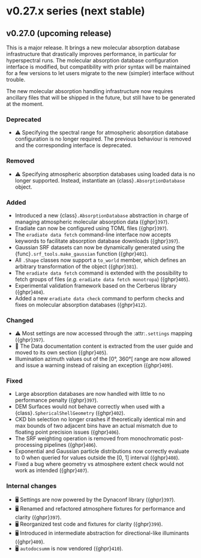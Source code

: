 # v0.27.x series (next stable)

## v0.27.0 (upcoming release)

This is a major release. It brings a new molecular absorption database
infrastructure that drastically improves performance, in particular for
hyperspectral runs. The molecular absorption database configuration interface is
modified, but compatibility with prior syntax will be maintained for a few
versions to let users migrate to the new (simpler) interface without trouble.

The new molecular absorption handling infrastructure now requires ancillary
files that will be shipped in the future, but still have to be generated at the
moment.

### Deprecated

* ⚠️ Specifying the spectral range for atmospheric absorption database
  configuration is no longer required. The previous behaviour is removed and
  the corresponding interface is deprecated.

### Removed

* ⚠️ Specifying atmospheric absorption databases using loaded data is no longer
  supported. Instead, instantiate an {class}`.AbsorptionDatabase` object.

### Added

* Introduced a new {class}`.AbsorptionDatabase` abstraction in charge of
  managing atmospheric molecular absorption data ({ghpr}`397`).
* Eradiate can now be configured using TOML files ({ghpr}`397`).
* The `eradiate data fetch` command-line interface now accepts keywords to
  facilitate absorption database downloads ({ghpr}`397`).
* Gaussian SRF datasets can now be dynamically generated using the
  {func}`.srf_tools.make_gaussian` function ({ghpr}`401`).
* All `.Shape` classes now support a `to_world` member, which defines an
  arbitrary transformation of the object ({ghpr}`381`).
* The `eradiate data fetch` command is extended with the possibility to fetch
  groups of files (*e.g.* `eradiate data fetch monotropa`) ({ghpr}`405`).
* Experimental validation framework based on the Cerberus library ({ghpr}`404`).
* Added a new `eradiate data check` command to perform checks and fixes on
  molecular absorption databases ({ghpr}`412`).

### Changed

* ⚠️ Most settings are now accessed through the :attr:`.settings` mapping
  ({ghpr}`397`).
* 📖 The Data documentation content is extracted from the user guide and moved
  to its own section ({ghpr}`405`).
* Illumination azimuth values out of the [0°, 360°[ range are now allowed and
  issue a warning instead of raising an exception ({ghpr}`409`).

### Fixed

* Large absorption databases are now handled with little to no performance
  penalty ({ghpr}`397`).
* DEM Surfaces would not behave correctly when used with a
  {class}`.SphericalShellGeometry` ({ghpr}`402`).
* CKD bin selection no longer crashes if theoretically identical min and max
  bounds of two adjacent bins have an actual mismatch due to floating point
  precision issues ({ghpr}`406`).
* The SRF weighting operation is removed from monochromatic post-processing
  pipelines ({ghpr}`406`).
* Exponential and Gaussian particle distributions now correctly evaluate to 0
  when queried for values outside the [0, 1] interval ({ghpr}`408`).
* Fixed a bug where geometry vs atmosphere extent check would not work as
  intended ({ghpr}`407`).

### Internal changes

* 🖥️ Settings are now powered by the Dynaconf library ({ghpr}`397`).
* 🖥️ Renamed and refactored atmosphere fixtures for performance and clarity
  ({ghpr}`397`).
* 🖥️ Reorganized test code and fixtures for clarity ({ghpr}`399`).
* 🖥️ Introduced in intermediate abstraction for directional-like illuminants
  ({ghpr}`409`).
* 🖥️ `autodocsumm` is now vendored ({ghpr}`410`).
